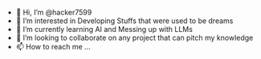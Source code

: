 - 👋 Hi, I’m @hacker7599
- 👀 I’m interested in Developing Stuffs that were used to be dreams
- 🌱 I’m currently learning AI and Messing up with LLMs
- 💞️ I’m looking to collaborate on any project that can pitch my knowledge
- 📫 How to reach me ...

<!---
hacker7599/hacker7599 is a ✨ special ✨ repository because its `README.md` (this file) appears on your GitHub profile.
You can click the Preview link to take a look at your changes.
--->
